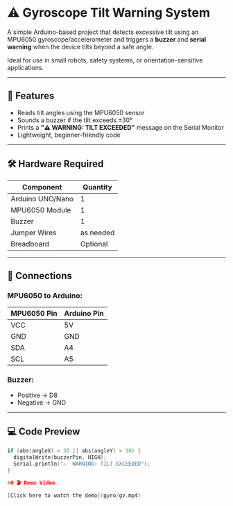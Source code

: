 # ⚠️ Gyroscope Tilt Warning System
 
A simple Arduino-based project that detects excessive tilt using an MPU6050 gyroscope/accelerometer and triggers a **buzzer** and **serial warning** when the device tilts beyond a safe angle.
 
Ideal for use in small robots, safety systems, or orientation-sensitive applications.
 
---
 
## 🧠 Features
 
- Reads tilt angles using the MPU6050 sensor
- Sounds a buzzer if the tilt exceeds ±30°
- Prints a **"⚠️ WARNING: TILT EXCEEDED"** message on the Serial Monitor
- Lightweight, beginner-friendly code
 
---
 
## 🛠️ Hardware Required
 
| Component         | Quantity |
|------------------|----------|
| Arduino UNO/Nano | 1        |
| MPU6050 Module   | 1        |
| Buzzer           | 1        |
| Jumper Wires     | as needed|
| Breadboard       | Optional |
 
---
 
## 🔌 Connections
 
### MPU6050 to Arduino:
| MPU6050 Pin | Arduino Pin |
|-------------|-------------|
| VCC         | 5V          |
| GND         | GND         |
| SDA         | A4          |
| SCL         | A5          |
 
### Buzzer:
- Positive → D8  
- Negative → GND
 
---
 
## 💻 Code Preview
 
```cpp
if (abs(angleX) > 30 || abs(angleY) > 30) {
  digitalWrite(buzzerPin, HIGH);
  Serial.println("⚠️  WARNING: TILT EXCEEDED");
}

## 🎬 Demo Video

[Click here to watch the demo](gyro/gv.mp4)
